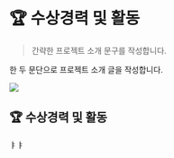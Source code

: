# :trophy: 수상경력 및 활동
> 간략한 프로젝트 소개 문구를 작성합니다.

한 두 문단으로 프로젝트 소개 글을 작성합니다.

![](../header.png)

## :trophy: 수상경력 및 활동
ㅑㅑ
